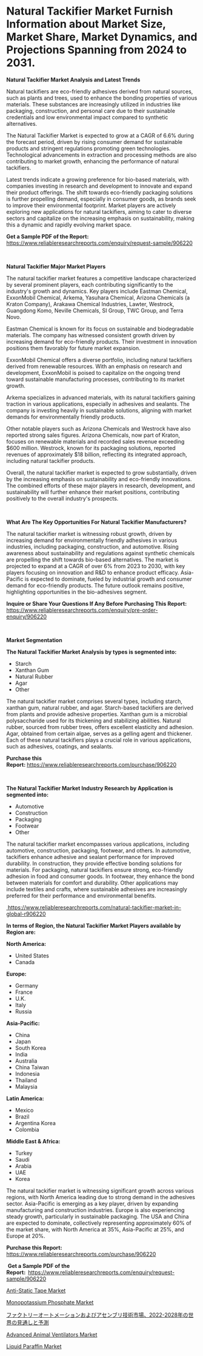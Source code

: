 <p><h1>Natural Tackifier Market Furnish Information about Market Size, Market Share, Market Dynamics, and Projections Spanning from 2024 to 2031.</h1></p><p><strong>Natural Tackifier Market Analysis and Latest Trends</strong></p>
<p><p>Natural tackifiers are eco-friendly adhesives derived from natural sources, such as plants and trees, used to enhance the bonding properties of various materials. These substances are increasingly utilized in industries like packaging, construction, and personal care due to their sustainable credentials and low environmental impact compared to synthetic alternatives.</p><p>The Natural Tackifier Market is expected to grow at a CAGR of 6.6% during the forecast period, driven by rising consumer demand for sustainable products and stringent regulations promoting green technologies. Technological advancements in extraction and processing methods are also contributing to market growth, enhancing the performance of natural tackifiers.</p><p>Latest trends indicate a growing preference for bio-based materials, with companies investing in research and development to innovate and expand their product offerings. The shift towards eco-friendly packaging solutions is further propelling demand, especially in consumer goods, as brands seek to improve their environmental footprint. Market players are actively exploring new applications for natural tackifiers, aiming to cater to diverse sectors and capitalize on the increasing emphasis on sustainability, making this a dynamic and rapidly evolving market space.</p></p>
<p><strong>Get a Sample PDF of the Report:&nbsp;</strong> <a href="https://www.reliableresearchreports.com/enquiry/request-sample/906220">https://www.reliableresearchreports.com/enquiry/request-sample/906220</a></p>
<p>&nbsp;</p>
<p><strong>Natural Tackifier Major Market Players</strong></p>
<p><p>The natural tackifier market features a competitive landscape characterized by several prominent players, each contributing significantly to the industry's growth and dynamics. Key players include Eastman Chemical, ExxonMobil Chemical, Arkema, Yasuhara Chemical, Arizona Chemicals (a Kraton Company), Arakawa Chemical Industries, Lawter, Westrock, Guangdong Komo, Neville Chemicals, SI Group, TWC Group, and Terra Novo.</p><p>Eastman Chemical is known for its focus on sustainable and biodegradable materials. The company has witnessed consistent growth driven by increasing demand for eco-friendly products. Their investment in innovation positions them favorably for future market expansion.</p><p>ExxonMobil Chemical offers a diverse portfolio, including natural tackifiers derived from renewable resources. With an emphasis on research and development, ExxonMobil is poised to capitalize on the ongoing trend toward sustainable manufacturing processes, contributing to its market growth.</p><p>Arkema specializes in advanced materials, with its natural tackifiers gaining traction in various applications, especially in adhesives and sealants. The company is investing heavily in sustainable solutions, aligning with market demands for environmentally friendly products.</p><p>Other notable players such as Arizona Chemicals and Westrock have also reported strong sales figures. Arizona Chemicals, now part of Kraton, focuses on renewable materials and recorded sales revenue exceeding $600 million. Westrock, known for its packaging solutions, reported revenues of approximately $18 billion, reflecting its integrated approach, including natural tackifier products.</p><p>Overall, the natural tackifier market is expected to grow substantially, driven by the increasing emphasis on sustainability and eco-friendly innovations. The combined efforts of these major players in research, development, and sustainability will further enhance their market positions, contributing positively to the overall industry's prospects.</p></p>
<p>&nbsp;</p>
<p><strong>What Are The Key Opportunities For Natural Tackifier Manufacturers?</strong></p>
<p><p>The natural tackifier market is witnessing robust growth, driven by increasing demand for environmentally friendly adhesives in various industries, including packaging, construction, and automotive. Rising awareness about sustainability and regulations against synthetic chemicals are propelling the shift towards bio-based alternatives. The market is projected to expand at a CAGR of over 6% from 2023 to 2030, with key players focusing on innovation and R&D to enhance product efficacy. Asia-Pacific is expected to dominate, fueled by industrial growth and consumer demand for eco-friendly products. The future outlook remains positive, highlighting opportunities in the bio-adhesives segment.</p></p>
<p><strong>Inquire or Share Your Questions If Any Before Purchasing This Report:</strong> <a href="https://www.reliableresearchreports.com/enquiry/pre-order-enquiry/906220">https://www.reliableresearchreports.com/enquiry/pre-order-enquiry/906220</a></p>
<p>&nbsp;</p>
<p><strong>Market Segmentation</strong></p>
<p><strong>The Natural Tackifier Market Analysis by types is segmented into:</strong></p>
<p><ul><li>Starch</li><li>Xanthan Gum</li><li>Natural Rubber</li><li>Agar</li><li>Other</li></ul></p>
<p><p>The natural tackifier market comprises several types, including starch, xanthan gum, natural rubber, and agar. Starch-based tackifiers are derived from plants and provide adhesive properties. Xanthan gum is a microbial polysaccharide used for its thickening and stabilizing abilities. Natural rubber, sourced from rubber trees, offers excellent elasticity and adhesion. Agar, obtained from certain algae, serves as a gelling agent and thickener. Each of these natural tackifiers plays a crucial role in various applications, such as adhesives, coatings, and sealants.</p></p>
<p><strong>Purchase this Report:&nbsp;</strong><a href="https://www.reliableresearchreports.com/purchase/906220">https://www.reliableresearchreports.com/purchase/906220</a></p>
<p>&nbsp;</p>
<p><strong>The Natural Tackifier Market Industry Research by Application is segmented into:</strong></p>
<p><ul><li>Automotive</li><li>Construction</li><li>Packaging</li><li>Footwear</li><li>Other</li></ul></p>
<p><p>The natural tackifier market encompasses various applications, including automotive, construction, packaging, footwear, and others. In automotive, tackifiers enhance adhesive and sealant performance for improved durability. In construction, they provide effective bonding solutions for materials. For packaging, natural tackifiers ensure strong, eco-friendly adhesion in food and consumer goods. In footwear, they enhance the bond between materials for comfort and durability. Other applications may include textiles and crafts, where sustainable adhesives are increasingly preferred for their performance and environmental benefits.</p></p>
<p><a href="https://www.reliableresearchreports.com/natural-tackifier-market-in-global-r906220">&nbsp;https://www.reliableresearchreports.com/natural-tackifier-market-in-global-r906220</a></p>
<p><strong>In terms of Region, the Natural Tackifier Market Players available by Region are:</strong></p>
<p>
    <p> <strong> North America: </strong>
        <ul>
            <li>United States</li>
            <li>Canada</li>
        </ul>
        </p> 
    <p> <strong> Europe: </strong>
        <ul>
            <li>Germany</li>
            <li>France</li>
            <li>U.K.</li>
            <li>Italy</li>
            <li>Russia</li>
        </ul>
        </p> 
    <p> <strong> Asia-Pacific: </strong>
        <ul>
            <li>China</li>
            <li>Japan</li>
            <li>South Korea</li>
            <li>India</li>
            <li>Australia</li>
            <li>China Taiwan</li>
            <li>Indonesia</li>
            <li>Thailand</li>
            <li>Malaysia</li>
        </ul>
        </p> 
    <p> <strong> Latin America: </strong>
        <ul>
            <li>Mexico</li>
            <li>Brazil</li>
            <li>Argentina Korea</li>
            <li>Colombia</li>
        </ul>
        </p> 
    <p> <strong> Middle East & Africa: </strong>
        <ul>
            <li>Turkey</li>
            <li>Saudi</li>
            <li>Arabia</li>
            <li>UAE</li>
            <li>Korea</li>
        </ul>
    </p>
    </p>
<p><p>The natural tackifier market is witnessing significant growth across various regions, with North America leading due to strong demand in the adhesives sector. Asia-Pacific is emerging as a key player, driven by expanding manufacturing and construction industries. Europe is also experiencing steady growth, particularly in sustainable packaging. The USA and China are expected to dominate, collectively representing approximately 60% of the market share, with North America at 35%, Asia-Pacific at 25%, and Europe at 20%.</p></p>
<p><strong>Purchase this Report: </strong><a href="https://www.reliableresearchreports.com/purchase/906220">https://www.reliableresearchreports.com/purchase/906220</a></p>
<p>&nbsp;<strong>Get a Sample PDF of the Report:&nbsp;&nbsp;</strong><a href="https://www.reliableresearchreports.com/enquiry/request-sample/906220">https://www.reliableresearchreports.com/enquiry/request-sample/906220</a></p>
<p><strong></strong></p>
<p><p><a href="https://github.com/MarlinNader2023/Market-Research-Report-List-1/blob/main/anti-static-tape-market.md">Anti-Static Tape Market</a></p><p><a href="https://www.linkedin.com/pulse/future-ready-strategic-insights-global-monopotassium-phosphate-k8rdf?trackingId=56khKmENR4e6J9E1w2zmMg%3D%3D">Monopotassium Phosphate Market</a></p><p><a href="https://medium.com/@shepardelmer/factory-automation-and-assembly-technology-market-global-outlook-and-forecast-2022-2028-ebc37b628fe2">ファクトリーオートメーションおよびアセンブリ技術市場、2022-2028年の世界の見通しと予測</a></p><p><a href="https://github.com/santosh758595/Market-Research-Report-List-6/blob/main/advanced-animal-ventilators-market.md">Advanced Animal Ventilators Market</a></p><p><a href="https://issuu.com/reportprime-2/docs/liquid-paraffin-market-size-2030.pp_8cd5ea4fda09d2">Liquid Paraffin Market</a></p></p>